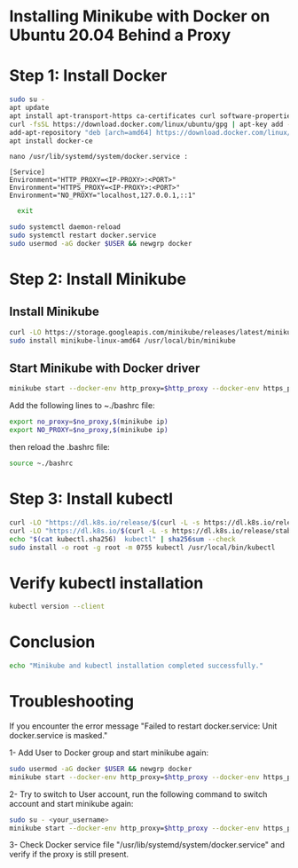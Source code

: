 # Installing Minikube with Docker on Ubuntu 20.04 Behind a Proxy

# Step 1: Install Docker

```bash
sudo su -
apt update 
apt install apt-transport-https ca-certificates curl software-properties-common
curl -fsSL https://download.docker.com/linux/ubuntu/gpg | apt-key add -
add-apt-repository "deb [arch=amd64] https://download.docker.com/linux/ubuntu focal stable"
apt install docker-ce
```

```
nano /usr/lib/systemd/system/docker.service :
```

```
[Service]
Environment="HTTP_PROXY=<IP-PROXY>:<PORT>"
Environment="HTTPS_PROXY=<IP-PROXY>:<PORT>"
Environment="NO_PROXY="localhost,127.0.0.1,::1"
```

```bash
  exit 
  ```


```bash
sudo systemctl daemon-reload
sudo systemctl restart docker.service
sudo usermod -aG docker $USER && newgrp docker
```

# Step 2: Install Minikube
## Install Minikube
```bash
curl -LO https://storage.googleapis.com/minikube/releases/latest/minikube-linux-amd64
sudo install minikube-linux-amd64 /usr/local/bin/minikube
``````


## Start Minikube with Docker driver

```bash
minikube start --docker-env http_proxy=$http_proxy --docker-env https_proxy=$https_proxy
```

 Add the following lines to ~./bashrc file:
 
```bash
export no_proxy=$no_proxy,$(minikube ip)
export NO_PROXY=$no_proxy,$(minikube ip)
```
then reload the .bashrc file:

```bash
source ~./bashrc
```

# Step 3: Install kubectl
```bash
curl -LO "https://dl.k8s.io/release/$(curl -L -s https://dl.k8s.io/release/stable.txt)/bin/linux/amd64/kubectl"
curl -LO "https://dl.k8s.io/$(curl -L -s https://dl.k8s.io/release/stable.txt)/bin/linux/amd64/kubectl.sha256"
echo "$(cat kubectl.sha256)  kubectl" | sha256sum --check
sudo install -o root -g root -m 0755 kubectl /usr/local/bin/kubectl
```

# Verify kubectl installation
```bash
kubectl version --client
```

# Conclusion
```bash 
echo "Minikube and kubectl installation completed successfully."
```

# Troubleshooting

If you encounter the error message "Failed to restart docker.service: Unit docker.service is masked."

1- Add User to Docker group and start minikube again:

```bash
sudo usermod -aG docker $USER && newgrp docker
minikube start --docker-env http_proxy=$http_proxy --docker-env https_proxy=$https_proxy
```

2- Try to switch to User account, run the following command to switch account and start minikube again: 

```bash
sudo su - <your_username>
minikube start --docker-env http_proxy=$http_proxy --docker-env https_proxy=$https_proxy
```

3- Check Docker service file "/usr/lib/systemd/system/docker.service" and verify if the proxy is still present.


